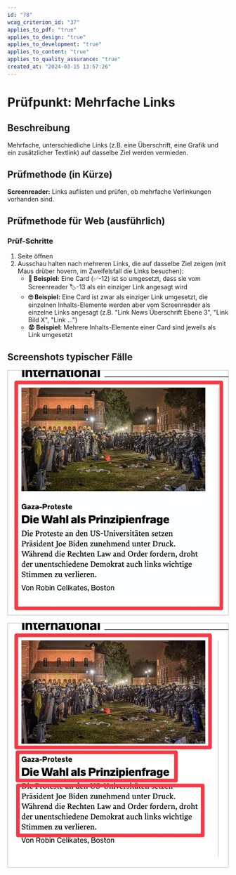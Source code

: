 ```yaml
---
id: "78"
wcag_criterion_id: "37"
applies_to_pdf: "true"
applies_to_design: "true"
applies_to_development: "true"
applies_to_content: "true"
applies_to_quality_assurance: "true"
created_at: "2024-03-15 13:57:26"
---
```


# Prüfpunkt: Mehrfache Links

## Beschreibung

Mehrfache, unterschiedliche Links (z.B. eine Überschrift, eine Grafik und ein zusätzlicher Textlink) auf dasselbe Ziel werden vermieden.

## Prüfmethode (in Kürze)

**Screenreader:** Links auflisten und prüfen, ob mehrfache Verlinkungen vorhanden sind.

## Prüfmethode für Web (ausführlich)

### Prüf-Schritte

1. Seite öffnen
1. Ausschau halten nach mehreren Links, die auf dasselbe Ziel zeigen (mit Maus drüber hovern, im Zweifelsfall die Links besuchen):
    - **🙂 Beispiel:** Eine Card (✅-12) ist so umgesetzt, dass sie vom Screenreader 🏷️-13 als ein einziger Link angesagt wird
    - **🙄 Beispiel:** Eine Card ist zwar als einziger Link umgesetzt, die einzelnen Inhalts-Elemente werden aber vom Screenreader als einzelne Links angesagt (z.B. "Link News Überschrift Ebene 3", "Link Bild X", "Link ...")
    - **😡 Beispiel:** Mehrere Inhalts-Elemente einer Card sind jeweils als Link umgesetzt

## Screenshots typischer Fälle

![Card als ein einziger Link bei WOZ](images/card-als-ein-einziger-link-bei-woz.png)

![Card mit mehreren Links auf dasselbe Ziel](images/card-mit-mehreren-links-auf-dasselbe-ziel.png)